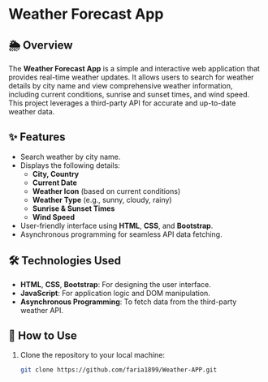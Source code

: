 # Weather Forecast App  

## 🌦 Overview  
The **Weather Forecast App** is a simple and interactive web application that provides real-time weather updates. It allows users to search for weather details by city name and view comprehensive weather information, including current conditions, sunrise and sunset times, and wind speed. This project leverages a third-party API for accurate and up-to-date weather data.  

## ✨ Features  
- Search weather by city name.  
- Displays the following details:  
  - **City, Country**  
  - **Current Date**  
  - **Weather Icon** (based on current conditions)  
  - **Weather Type** (e.g., sunny, cloudy, rainy)  
  - **Sunrise & Sunset Times**  
  - **Wind Speed**  
- User-friendly interface using **HTML**, **CSS**, and **Bootstrap**.  
- Asynchronous programming for seamless API data fetching.  

## 🛠 Technologies Used  
- **HTML**, **CSS**, **Bootstrap**: For designing the user interface.  
- **JavaScript**: For application logic and DOM manipulation.  
- **Asynchronous Programming**: To fetch data from the third-party weather API.  

## 📖 How to Use  
1. Clone the repository to your local machine:  
   ```bash
   git clone https://github.com/faria1899/Weather-APP.git

